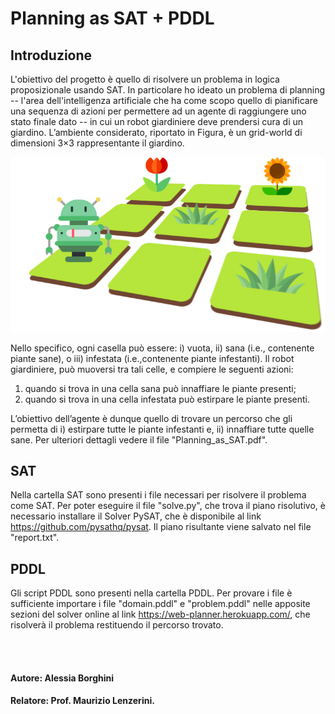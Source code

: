 # Planning as SAT + PDDL 


## Introduzione
L'obiettivo del progetto è quello di risolvere un problema in logica proposizionale usando SAT. 
In particolare ho ideato un problema di planning -- l'area dell'intelligenza artificiale che ha come scopo quello di pianificare una sequenza di azioni per permettere ad un agente di raggiungere uno stato finale dato -- in cui un robot giardiniere deve prendersi cura di un giardino. L’ambiente considerato, riportato in Figura, è un grid-world di dimensioni 3×3 rappresentante il giardino. 

![](./images/progetto_12.png)

Nello  specifico,  ogni casella può essere: i) vuota, ii) sana (i.e., contenente piante sane), o iii) infestata (i.e.,contenente piante infestanti). Il robot giardiniere, può muoversi tra tali celle, e compiere le seguenti azioni:
1. quando si trova in una cella sana può innaffiare le piante presenti;
2. quando si trova in una cella infestata può estirpare le piante presenti.

L’obiettivo dell’agente è dunque quello di trovare un percorso che gli permetta di i) estirpare tutte le piante infestanti e, ii) innaffiare tutte quelle sane.
Per ulteriori dettagli vedere il file "Planning_as_SAT.pdf".

## SAT
Nella cartella SAT sono presenti i file necessari per risolvere il problema come SAT.
Per poter eseguire il file "solve.py", che trova il piano risolutivo, è necessario installare il Solver PySAT, che è disponibile al link https://github.com/pysathq/pysat.
Il piano risultante viene salvato nel file "report.txt".


## PDDL
Gli script PDDL sono presenti nella cartella PDDL. Per provare i file è sufficiente importare i file "domain.pddl" e "problem.pddl" nelle apposite sezioni del solver online al link https://web-planner.herokuapp.com/, che risolverà il problema restituendo il percorso trovato.

<br><br>

#### **Autore**: Alessia Borghini
#### **Relatore**: Prof. Maurizio Lenzerini.
